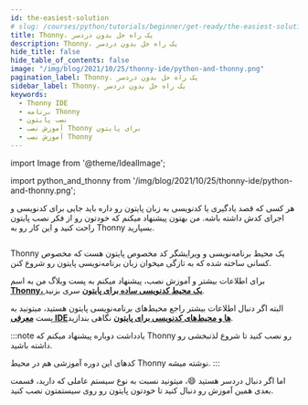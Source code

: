 ```yaml
---
id: the-easiest-solution
# slug: /courses/python/tutorials/beginner/get-ready/the-easiest-solution
title: Thonny، یک راه حل بدون دردسر
description: Thonny، یک راه حل بدون دردسر
hide_title: false
hide_table_of_contents: false
image: "/img/blog/2021/10/25/thonny-ide/python-and-thonny.png"
pagination_label: Thonny، یک راه حل بدون دردسر
sidebar_label: Thonny، یک راه حل بدون دردسر
keywords:
  - Thonny IDE
  - برنامه Thonny
  - نصب پایتون
  - آموزش نصب Thonny برای پایتون
  - آموزش نصب Thonny
---
```


import Image from '@theme/IdealImage';

import python_and_thonny from '/img/blog/2021/10/25/thonny-ide/python-and-thonny.png';

[thonny_ide]: /blog/thonny-ide
[python_ides]: /blog/python-ides

هر کسی که قصد یادگیری یا کدنویسی به زبان پایتون رو داره باید جایی برای کدنویسی و اجرای کدش داشته باشه. من بهتون پیشنهاد میکنم که خودتون رو از فکر نصب پایتون راحت کنید و این کار رو به Thonny بسپارید.

<div className="padding-vert--md">
  <Image img={python_and_thonny}/>
</div>

Thonny یک محیط برنامه‌نویسی و ویرایشگر کد مخصوص پایتون هست که مخصوص کسانی ساخته شده که به تازگی میخوان زبان برنامه‌نویسی پایتون رو شروع کنن.

برای اطلاعات بیشتر و آموزش نصب، پیشنهاد میکنم به پست وبلاگ من به اسم [**Thonny، یک محیط کد‌نویسی ساده برای پایتون**][thonny_ide] سری بزنید.

البته اگر دنبال اطلاعات بیشتر راجع محیط‌های برنامه‌نویسی پایتون هستید، میتونید به پست [**معرفی IDE‌ها و محیط‌های کدنویسی برای پایتون**][python_ides] نگاهی بندازید.

:::note یادداشت
دوباره پیشنهاد میکنم که Thonny رو نصب کنید تا شروع لذتبخشی رو داشته باشید.

کدهای این دوره آموزشی هم در محیط Thonny نوشته میشه.
:::

اما اگر دنبال دردسر هستید 😄، میتونید نسبت به نوع سیستم عاملی که دارید، قسمت بعدی همین آموزش رو دنبال کنید تا خودتون پایتون رو روی سیستمتون نصب کنید.
